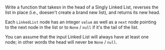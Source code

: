 Write a function that takesn in the head of a Singly Linked List, reverses the list in place (i.e., doesen't create a brand new list), and returns its new head. 

Each `LinkedList` node has an integer `value` as well as a `next` node pointing to the next node in the list or to `None` / `null` if it's the tail of the list. 

You can assume that the input Linked List will always have at least one node; in other words the head will never be `None` / `null`. 

